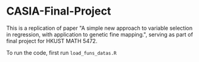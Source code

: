 # CASIA-Final-Project
This is a replication of paper "A simple new approach to variable selection in regression, with application to genetic fine mapping.", serving as part of final project for HKUST MATH 5472.

To run the code, first run `load_funs_datas.R`
